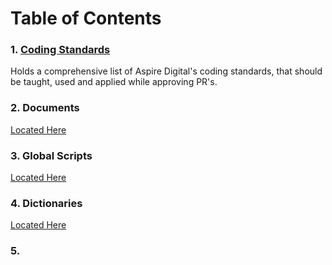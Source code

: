 # Table of Contents

### 1. [Coding Standards](Education/CodingStandards.md)
Holds a comprehensive list of Aspire Digital's coding standards, 
that should be taught, used and applied while approving PR's.

### 2. Documents
[Located Here]()

### 3. Global Scripts
[Located Here]()

### 4. Dictionaries
[Located Here]()

### 5. 